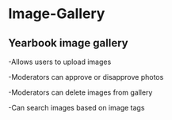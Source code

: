 # Image-Gallery

## Yearbook image gallery

-Allows users to upload images

-Moderators can approve or disapprove photos

-Moderators can delete images from gallery

-Can search images based on image tags
